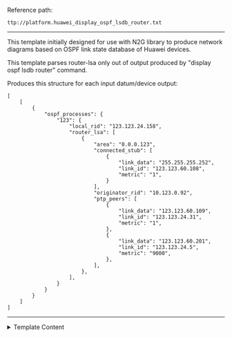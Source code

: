 Reference path:
```
ttp://platform.huawei_display_ospf_lsdb_router.txt
```

---



This template initially designed for use with N2G library to produce network 
diagrams based on OSPF link state database of Huawei devices.

This template parses router-lsa only out of output produced by 
"display ospf lsdb router" command.
 
Produces this structure for each input datum/device output:
```
[
    [
        {
            "ospf_processes": {
                "123": {
                    "local_rid": "123.123.24.158",
                    "router_lsa": [
                        {
                            "area": "0.0.0.123",
                            "connected_stub": [
                                {
                                    "link_data": "255.255.255.252",
                                    "link_id": "123.123.60.108",
                                    "metric": "1",
                                }
                            ],
                            "originator_rid": "10.123.0.92",
                            "ptp_peers": [
                                {
                                    "link_data": "123.123.60.109",
                                    "link_id": "123.123.24.31",
                                    "metric": "1",
                                },
                                {
                                    "link_data": "123.123.60.201",
                                    "link_id": "123.123.24.5",
                                    "metric": "9000",
                                },
                            ],
                        },
                    ],
                }
            }
        }
    ]
]
```



---

<details><summary>Template Content</summary>
```
<doc>
This template initially designed for use with N2G library to produce network 
diagrams based on OSPF link state database of Huawei devices.

This template parses router-lsa only out of output produced by 
"display ospf lsdb router" command.
 
Produces this structure for each input datum/device output:
```
[
    [
        {
            "ospf_processes": {
                "123": {
                    "local_rid": "123.123.24.158",
                    "router_lsa": [
                        {
                            "area": "0.0.0.123",
                            "connected_stub": [
                                {
                                    "link_data": "255.255.255.252",
                                    "link_id": "123.123.60.108",
                                    "metric": "1",
                                }
                            ],
                            "originator_rid": "10.123.0.92",
                            "ptp_peers": [
                                {
                                    "link_data": "123.123.60.109",
                                    "link_id": "123.123.24.31",
                                    "metric": "1",
                                },
                                {
                                    "link_data": "123.123.60.201",
                                    "link_id": "123.123.24.5",
                                    "metric": "9000",
                                },
                            ],
                        },
                    ],
                }
            }
        }
    ]
]
```
</doc>

<group name="ospf_processes.{{ pid }}**">
{{ ignore(" +") }}  OSPF Process {{ pid }} with Router ID {{ local_rid }}

<group name="router_lsa*" functions="record('area') | del('area') | void">          
{{ ignore(" +") }}  Area: {{ area }}         
						  
  <group set="area">
  Type      : Router {{ _start_ }}
  Adv rtr   : {{ originator_rid }}
  
   <group name="{{ link_type }}*" contains="link_type">
   * Link ID: {{ link_id | _start_ }}
     Link ID: {{ link_id | _start_ }}
     Data   : {{ link_data }}
     Link Type: StubNet {{ link_type | set(connected_stub) }}
     Link Type: P-2-P {{ link_type | set(ptp_peers) }}
     Link Type: TransNet  {{ link_type | set(bma_peers) }}
     Metric : {{ metric }}
   </group>

  </group>
</group>
</group>
```
</details>